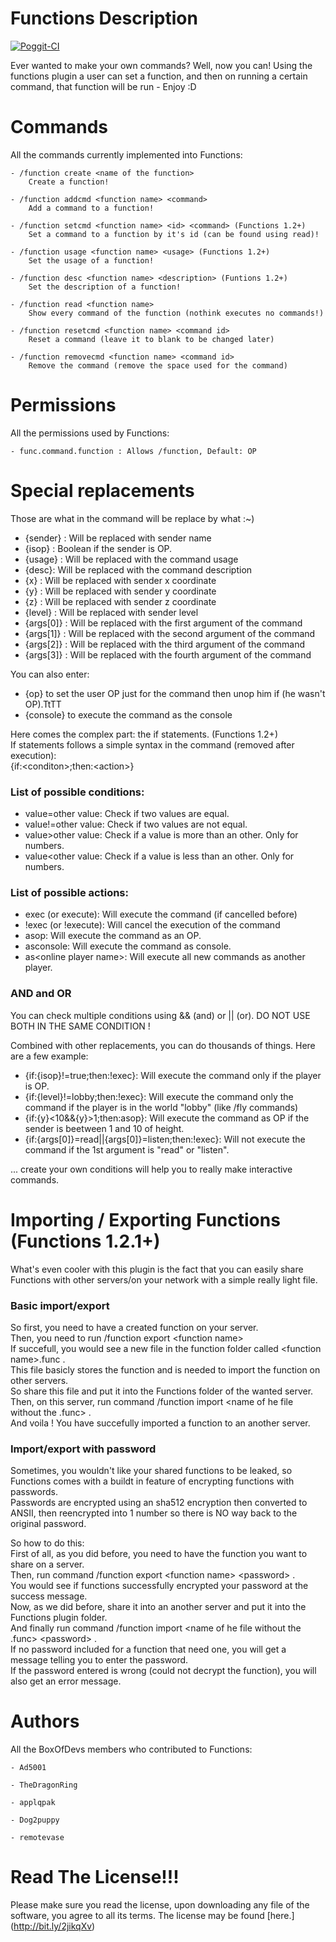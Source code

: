 Functions Description
======================

[![Poggit-CI](https://poggit.pmmp.io/ci.badge/BoxOfDevs/Functions/Functions)](https://poggit.pmmp.io/ci/BoxOfDevs/Functions/Functions)

Ever wanted to make your own commands? Well, now you can! Using the functions plugin a user can set a function, and then on running a certain command, that function will be run - Enjoy :D

Commands
=========
All the commands currently implemented into Functions:

    - /function create <name of the function>
        Create a function!

    - /function addcmd <function name> <command>
        Add a command to a function!

    - /function setcmd <function name> <id> <command> (Functions 1.2+)
        Set a command to a function by it's id (can be found using read)!

    - /function usage <function name> <usage> (Functions 1.2+)
        Set the usage of a function!

    - /function desc <function name> <description> (Funtions 1.2+)
        Set the description of a function!

    - /function read <function name>
        Show every command of the function (nothink executes no commands!)

    - /function resetcmd <function name> <command id>
        Reset a command (leave it to blank to be changed later)

    - /function removecmd <function name> <command id>
        Remove the command (remove the space used for the command)


Permissions
===========
All the permissions used by Functions:

    - func.command.function : Allows /function, Default: OP

Special replacements
===========
Those are what in the command will be replace by what :~)
- {sender} : Will be replaced with sender name
- {isop} : Boolean if the sender is OP.
- {usage} : Will be replaced with the command usage
- {desc}: Will be replaced with the command description 
- {x} : Will be replaced with sender x coordinate
- {y} : Will be replaced with sender y coordinate
- {z} : Will be replaced with sender z coordinate
- {level} : Will be replaced with sender level
- {args[0]} : Will be replaced with the first argument of the command
- {args[1]} : Will be replaced with the second argument of the command
- {args[2]} : Will be replaced with the third argument of the command
- {args[3]} : Will be replaced with the fourth argument of the command    

You can also enter:
- {op} to set the user OP just for the command then unop him if (he wasn't OP).TtTT
- {console} to execute the command as the console

Here comes the complex part: the if statements. (Functions 1.2+)     
If statements follows a simple syntax in the command (removed after execution):     
{if:&lt;conditon&gt;;then:&lt;action&gt;}   


### List of possible conditions:
- value=other value: Check if two values are equal.
- value!=other value: Check if two values are not equal.
- value>other value: Check if a value is more than an other. Only for numbers.
- value&lt;other value: Check if a value is less than an other. Only for numbers.

### List of possible actions:
- exec (or execute): Will execute the command (if cancelled before)
- !exec (or !execute): Will cancel the execution of the command
- asop: Will execute the command as an OP.
- asconsole: Will execute the command as console.
- as&lt;online player name&gt;: Will execute all new commands as another player.

### AND and OR
You can check multiple conditions using && (and) or || (or). DO NOT USE BOTH IN THE SAME CONDITION !

Combined with other replacements, you can do thousands of things. Here are a few example:
- {if:{isop}!=true;then:!exec}: Will execute the command only if the player is OP.
- {if:{level}!=lobby;then:!exec}: Will execute the command only the command if the player is in the world "lobby" (like /fly commands)
- {if:{y}<10&&{y}>1;then:asop}: Will execute the command as OP if the sender is beetween 1 and 10 of height.
- {if:{args[0]}=read||{args[0]}=listen;then:!exec}: Will not execute the command if the 1st argument is "read" or "listen".

... create your own conditions will help you to really make interactive commands.

Importing / Exporting Functions (Functions 1.2.1+)
========
What's even cooler with this plugin is the fact that you can easily share Functions with other servers/on your network with a simple really light file.     

### Basic import/export
So first, you need to have a created function on your server.      
Then, you need to run /function export &lt;function name&gt;    
If succefull, you would see a new file in the function folder called &lt;function name&gt;.func .       
This file basicly stores the function and is needed to import the function on other servers.    
So share this file and put it into the Functions folder of the wanted server.   
Then, on this server, run command /function import &lt;name of he file without the .func&gt; .   
And voila ! You have succefully imported a function to an another server.   

### Import/export with password
Sometimes, you wouldn't like your shared functions to be leaked, so Functions comes with a buildt in feature of encrypting functions with passwords.    
Passwords are encrypted using an sha512 encryption then converted to ANSII, then reencrypted into 1 number so there is NO way back to the original password.    

So how to do this:  
First of all, as you did before, you need to have the function you want to share on a server.       
Then, run command /function export &lt;function name&gt; &lt;password&gt; .     
You would see if functions successfully encrypted your password at the success message.    
Now, as we did before, share it into an another server and put it into the Functions plugin folder.     
And finally run command /function import &lt;name of he file without the .func&gt; &lt;password&gt; .   
If no password included for a function that need one, you will get a message telling you to enter the password.     
If the password entered is wrong (could not decrypt the function), you will also get an error message.      


Authors
========
All the BoxOfDevs members who contributed to Functions:

    - Ad5001
    
    - TheDragonRing
    
    - applqpak
    
    - Dog2puppy
    
    - remotevase
Read The License!!!
========
Please make sure you read the license, upon downloading any file of the software, you agree to all its terms. The license may be found [here.] (http://bit.ly/2jikqXv)
